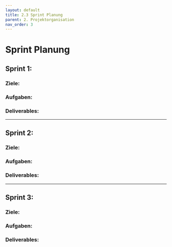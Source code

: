 ```yaml
---
layout: default
title: 2.3 Sprint Planung 
parent: 2. Projektorganisation
nav_order: 3
---
```



# Sprint Planung 

## Sprint 1: 

### Ziele:


### Aufgaben:


### Deliverables:


---

## Sprint 2: 

### Ziele:

### Aufgaben:


### Deliverables:

---

## Sprint 3: 

### Ziele:



### Aufgaben:


### Deliverables:


